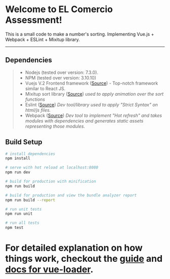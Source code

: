 Welcome to EL Comercio Assessment!
===================


This is a small code to make a number's sorting. Implementing Vue.js + Webpack + ESLint + Mixitup library.

----------


Dependencies
-------------
> - Nodejs (tested over version:  7.3.0).
> - NPM (tested over version: 3.10.10)
> - Vuejs V.2 Frontend framework ([Source][1]) - Top-notch framework similar to React JS.
> - Mixitup sort library  ([Source][2]) *used to apply animation over the sort functions*
> - Eslint ([Source][3]) *Dev tool/library used to apply "Strict Syntax" on html/js files.*
> - Webpack ([Source][4]) *Dev tool to implement "Hot refresh" and takes modules with dependencies and generates static assets representing those modules.*

## Build Setup

``` bash
# install dependencies
npm install

# serve with hot reload at localhost:8080
npm run dev

# build for production with minification
npm run build

# build for production and view the bundle analyzer report
npm run build --report

# run unit tests
npm run unit

# run all tests
npm test
```

For detailed explanation on how things work, checkout the [guide](http://vuejs-templates.github.io/webpack/) and [docs for vue-loader](http://vuejs.github.io/vue-loader).
=======

  [1]: http://vuejs.org/
  [2]: https://www.kunkalabs.com/mixitup/
  [3]: http://eslint.org/
  [4]: https://webpack.github.io/
